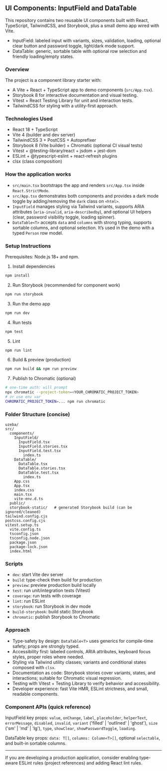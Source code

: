 ## UI Components: InputField and DataTable

This repository contains two reusable UI components built with React, TypeScript, TailwindCSS, and Storybook, plus a small demo app wired with Vite.

- InputField: labeled input with variants, sizes, validation, loading, optional clear button and password toggle, light/dark mode support.
- DataTable: generic, sortable table with optional row selection and friendly loading/empty states.

### Overview
The project is a component library starter with:
- A Vite + React + TypeScript app to demo components (`src/App.tsx`).
- Storybook 8 for interactive documentation and visual testing.
- Vitest + React Testing Library for unit and interaction tests.
- TailwindCSS for styling with a utility-first approach.

### Technologies Used
- React 18 + TypeScript
- Vite 4 (builder and dev server)
- TailwindCSS 3 + PostCSS + Autoprefixer
- Storybook 8 (Vite builder) + Chromatic (optional CI visual tests)
- Vitest + @testing-library/react + jsdom + jest-dom
- ESLint + @typescript-eslint + react-refresh plugins
- clsx (class composition)

### How the application works
- `src/main.tsx` bootstraps the app and renders `src/App.tsx` inside `React.StrictMode`.
- `src/App.tsx` demonstrates both components and provides a dark mode toggle by adding/removing the `dark` class on `<html>`.
- `InputField` manages styling via Tailwind variants, supports ARIA attributes (`aria-invalid`, `aria-describedby`), and optional UI helpers (clear, password visibility toggle, loading spinner).
- `DataTable<T>` accepts `data` and `columns` with strong typing, supports sortable columns, and optional selection. It’s used in the demo with a typed `Person` row model.

### Setup Instructions
Prerequisites: Node.js 18+ and npm.

1) Install dependencies
```bash
npm install
```

2) Run Storybook (recommended for component work)
```bash
npm run storybook
```

3) Run the demo app
```bash
npm run dev
```

4) Run tests
```bash
npm test
```

5) Lint
```bash
npm run lint
```

6) Build & preview (production)
```bash
npm run build && npm run preview
```

7) Publish to Chromatic (optional)
```bash
# one-time auth: will prompt
npx chromatic --project-token=<YOUR_CHROMATIC_PROJECT_TOKEN>
# or use env var
CHROMATIC_PROJECT_TOKEN=... npm run chromatic
```

### Folder Structure (concise)
```
uzeba/
src/
  components/
    InputField/
      InputField.tsx
      InputField.stories.tsx
      InputField.test.tsx
        index.ts
    DataTable/
      DataTable.tsx
      DataTable.stories.tsx
      DataTable.test.tsx
        index.ts
    App.css
    App.tsx
    index.css
    main.tsx
    vite-env.d.ts
  public/
  storybook-static/   # generated Storybook build (can be ignored/cleaned)
tailwind.config.cjs
postcss.config.cjs
vitest.setup.ts
  vite.config.ts
  tsconfig.json
  tsconfig.node.json
  package.json
  package-lock.json
  index.html
```

### Scripts
- `dev`: start Vite dev server
- `build`: type-check then build for production
- `preview`: preview production build locally
- `test`: run unit/integration tests (Vitest)
- `coverage`: run tests with coverage
- `lint`: run ESLint
- `storybook`: run Storybook in dev mode
- `build-storybook`: build static Storybook
- `chromatic`: publish Storybook to Chromatic

### Approach
- Type-safety by design: `DataTable<T>` uses generics for compile-time safety; props are strongly typed.
- Accessibility first: labeled controls, ARIA attributes, keyboard focus styles, proper roles where needed.
- Styling via Tailwind utility classes; variants and conditional states composed with `clsx`.
- Documentation as code: Storybook stories cover variants, states, and interactions; suitable for Chromatic visual regression.
- Testing with Vitest + Testing Library to verify behavior and accessibility.
- Developer experience: fast Vite HMR, ESLint strictness, and small, readable components.

### Component APIs (quick reference)
InputField key props: `value`, `onChange`, `label`, `placeholder`, `helperText`, `errorMessage`, `disabled`, `invalid`, `variant` ('filled' | 'outlined' | 'ghost'), `size` ('sm' | 'md' | 'lg'), `type`, `showClear`, `showPasswordToggle`, `loading`.

DataTable key props: `data: T[]`, `columns: Column<T>[]`, optional `selectable`, and built-in sortable columns.

---

If you are developing a production application, consider enabling type-aware ESLint rules (project references) and adding React lint rules.
